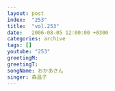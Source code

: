 ```yaml
---
layout: post
index:  "253"
title:  "vol.253"
date:   2006-08-05 12:00:00 +0300
categories: archive
tags: []
youtube: "253"
greetingM: 
greetingT: 
songName: おかあさん
singer: 森昌子
---
```

